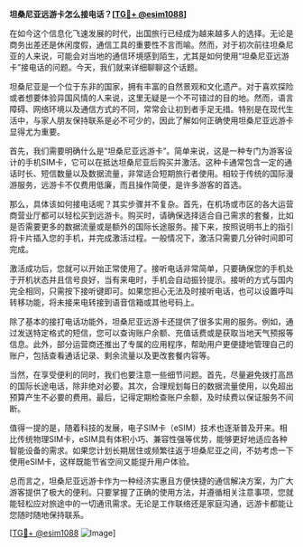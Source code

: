 **坦桑尼亚远游卡怎么接电话？[[TG💪+ @esim1088](https://t.me/s/esim1088)]**

在如今这个信息化飞速发展的时代，出国旅行已经成为越来越多人的选择。无论是商务出差还是休闲度假，通信工具的重要性不言而喻。然而，对于初次前往坦桑尼亚的人来说，可能会对当地的通信环境感到陌生，尤其是如何使用“坦桑尼亚远游卡”接电话的问题。今天，我们就来详细聊聊这个话题。

坦桑尼亚是一个位于东非的国家，拥有丰富的自然景观和文化遗产。对于喜欢探险或者想要体验异国风情的人来说，这里无疑是一个不可错过的目的地。然而，语言障碍、网络环境以及通信方式的不同，常常会让初到者手足无措。特别是在现代生活中，与家人朋友保持联系是必不可少的，因此了解如何正确使用坦桑尼亚远游卡显得尤为重要。

首先，我们需要明确什么是“坦桑尼亚远游卡”。简单来说，这是一种专门为游客设计的手机SIM卡，它可以在抵达坦桑尼亚后购买并激活。这种卡通常包含一定的通话时长、短信数量以及数据流量，非常适合短期旅行者使用。相较于传统的国际漫游服务，远游卡不仅费用低廉，而且操作简便，是许多游客的首选。

那么，具体该如何接电话呢？其实步骤并不复杂。首先，在机场或市区的各大运营商营业厅都可以轻松买到远游卡。购买时，请确保选择适合自己需求的套餐，比如是否需要更多的数据流量或是额外的国际长途服务。接下来，按照说明书上的指引将卡片插入您的手机，并完成激活过程。一般情况下，激活只需要几分钟时间即可完成。

激活成功后，您就可以开始正常使用了。接听电话非常简单，只要确保您的手机处于开机状态并且信号良好，当有来电时，手机会自动振铃提示。接听的方式与国内完全相同，只需按下接听键即可。如果您担心无法及时接听电话，也可以设置呼叫转移功能，将未接来电转接到语音信箱或其他号码上。

除了基本的接打电话功能外，坦桑尼亚远游卡还提供了很多实用的服务。例如，通过发送特定格式的短信，您可以查询账户余额、充值话费或是获取当地天气预报等信息。此外，部分运营商还推出了专属的应用程序，帮助用户更便捷地管理自己的账户，包括查看通话记录、剩余流量以及更改套餐内容等。

当然，在享受便利的同时，我们也要注意一些细节问题。首先，尽量避免拨打高昂的国际长途电话，除非绝对必要。其次，合理规划每日的数据流量使用，以免超出预算产生不必要的费用。最后，记得定期检查账户余额，及时续费以保证服务不间断。

值得一提的是，随着科技的发展，电子SIM卡（eSIM）技术也逐渐普及开来。相比传统物理SIM卡，eSIM具有体积小巧、兼容性强等优势，能够更好地适应各种智能设备的需求。如果您计划长期居住或频繁往返于坦桑尼亚之间，不妨考虑一下使用eSIM卡，这样既能节省空间又能提升用户体验。

总而言之，坦桑尼亚远游卡作为一种经济实惠且方便快捷的通信解决方案，为广大游客提供了极大的便利。只要掌握了正确的使用方法，并遵循相关注意事项，您就能轻松应对旅途中的一切通讯需求。无论是工作联络还是家庭沟通，远游卡都能让您随时随地保持联系。

[[TG💪+ @esim1088](https://t.me/s/esim1088) ![Image](https://i.postimg.cc/4NQfJmqS/Snipaste-2025-05-13-00-14-12.png)]